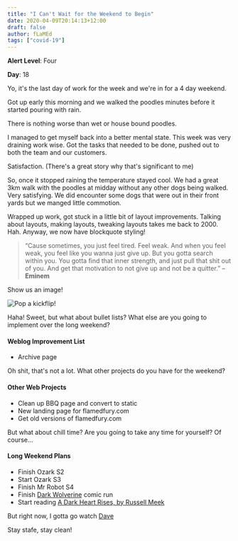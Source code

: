 ```yaml
---
title: "I Can't Wait for the Weekend to Begin"
date: 2020-04-09T20:14:13+12:00
draft: false
author: fLaMEd
tags: ["covid-19"]
---
```


**Alert Level**: Four

**Day**: 18

Yo, it's the last day of work for the week and we're in for a 4 day weekend.

Got up early this morning and we walked the poodles minutes before it started pouring with rain.

There is nothing worse than wet or house bound poodles.

I managed to get myself back into a better mental state. This week was very draining work wise. Got the tasks that needed to be done, pushed out to both the team and our customers. 

Satisfaction. (There's a great story why that's significant to me)

So, once it stopped raining the temperature stayed cool. We had a great 3km walk with the poodles at midday without any other dogs being walked. Very satisfying. We did encounter some dogs that were out in their front yards but we manged little commotion. 

Wrapped up work, got stuck in a little bit of layout improvements. Talking about layouts, making layouts, tweaking layouts takes me back to 2000. Hah. Anyway, we now have blockquote styling!

>“Cause sometimes, you just feel tired. Feel weak. And when you feel weak, you feel like you wanna just give up. But you gotta search within you. You gotta find that inner strength, and just pull that shit out of you. And get that motivation to not give up and not be a quitter.” – **Eminem**

Show us an image!

![Pop a kickflip!](/img/kickflip.jpg)

Haha! Sweet, but what about bullet lists? What else are you going to implement over the long weekend?

#### Weblog Improvement List
* Archive page

Oh shit, that's not a lot. What other projects do you have for the weekend?

#### Other Web Projects
* Clean up BBQ page and convert to static
* New landing page for flamedfury.com
* Get old versions of flamedfury.com

But what about chill time? Are you going to take any time for yourself? Of course...

#### Long Weekend Plans
* Finish Ozark S2
* Start Ozark S3
* Finish Mr Robot S4
* Finish [Dark Wolverine](https://www.marvel.com/comics/series/7707/dark_wolverine_2009_-_2010) comic run
* Start reading [A Dark Heart Rises, by Russell Meek](https://www.thekhaladastone.com/)

But right now, I gotta go watch [Dave](https://www.imdb.com/title/tt8531222/)

Stay stafe, stay clean!